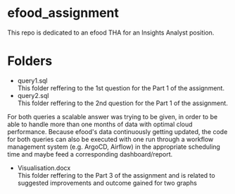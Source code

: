 # efood_assignment
This repo is dedicated to an efood THA for an Insights Analyst position.

# Folders
- query1.sql <br />
  This folder reffering to the 1st question for the Part 1 of the assignment.
- query2.sql <br />
  This folder reffering to the 2nd question for the Part 1 of the assignment.
 
 For both queries a scalable answer was trying to be given, in order to be able to handle more than one months of data with optimal cloud performance.
 Because efood's data continuously getting updated, the code for both queries can also be executed with one run through a workflow management system 
 (e.g. ArgoCD, Airflow) in the appropriate scheduling time and maybe feed a corresponding dashboard/report. 
- Visualisation.docx <br />
  This folder reffering to the Part 3 of the assignment and is related to suggested improvements and outcome gained for two graphs
